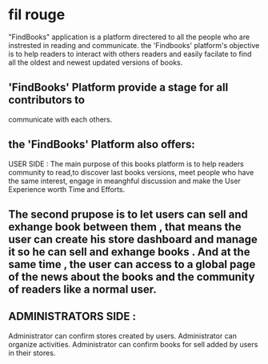 # fil rouge
"FindBooks" application is a platform directered to all the people who are instrested in reading and communicate.
the 'Findbooks' platform's objective is to help readers 
to interact with others readers and easily
facilate to find all the oldest and newest updated versions of books.

## 'FindBooks' Platform provide a stage for all contributors to 
communicate with each others.

## the 'FindBooks' Platform also offers:
USER SIDE :
The main purpose of this books platform is to help readers community to read,to discover last books versions, meet people who have the same interest, engage in meanghful discussion and make the User Experience worth Time and Efforts.

## The second prupose is to let users can sell and exhange book between them , that means the user can create his store dashboard and manage it so he can sell and exhange books . And at the same time , the user can access to a global page of the news about the books and the community of readers like a normal user.

## ADMINISTRATORS SIDE :
Administrator can confirm stores created by users.
Administrator can organize activities.
Administrator can confirm books for sell added by users in their stores.
